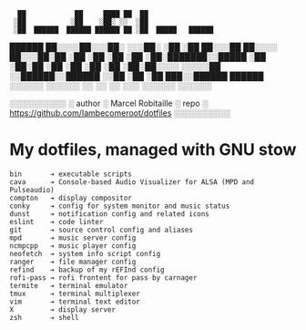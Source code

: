       ██            ██     ████ ██  ██                
     ░██           ░██    ░██░ ░░  ░██                
     ░██  ██████  ██████ ██████ ██ ░██  █████   ██████
  ██████ ██░░░░██░░░██░ ░░░██░ ░██ ░██ ██░░░██ ██░░░░
 ██░░░██░██   ░██  ░██    ░██  ░██ ░██░███████░░█████
░██  ░██░██   ░██  ░██    ░██  ░██ ░██░██░░░░  ░░░░░██
░░██████░░██████   ░░██   ░██  ░██ ███░░██████ ██████
 ░░░░░░  ░░░░░░     ░░    ░░   ░░ ░░░  ░░░░░░ ░░░░░░  


░░░░░░░░░░
░ author ░ Marcel Robitaille
░ repo   ░ https://github.com/Iambecomeroot/dotfiles
░░░░░░░░░░

# My dotfiles, managed with GNU stow

```
bin       ➔ executable scripts
cava      ➔ Console-based Audio Visualizer for ALSA (MPD and Pulseaudio)
compton   ➔ display compositor
conky     ➔ config for system monitor and music status
dunst     ➔ notification config and related icons
eslint    ➔ code linter
git       ➔ source control config and aliases
mpd       ➔ music server config
ncmpcpp   ➔ music player config
neofetch  ➔ system info script config
ranger    ➔ file manager config
refind    ➔ backup of my rEFInd config
rofi-pass ➔ rofi frontent for pass by carnager
termite   ➔ terminal emulator
tmux      ➔ terminal multiplexer
vim       ➔ terminal text editor
X         ➔ display server
zsh       ➔ shell
```
